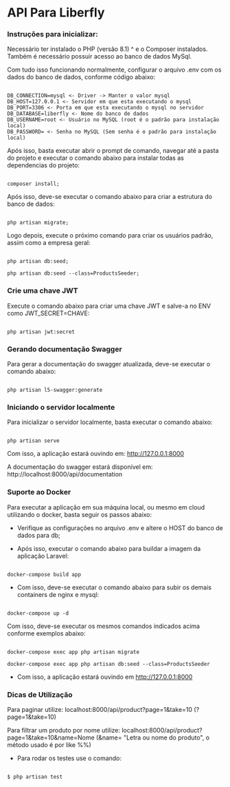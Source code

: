 # API Para Liberfly #

### Instruções para inicializar: ###

Necessário ter instalado o PHP (versão 8.1) ^ e o Composer instalados.
Também é necessário possuir acesso ao banco de dados MySql.

Com tudo isso funcionando normalmente, configurar o arquivo .env com os dados do banco de dados, conforme código abaixo:

```

DB_CONNECTION=mysql <- Driver -> Manter o valor mysql
DB_HOST=127.0.0.1 <- Servidor em que esta executando o mysql
DB_PORT=3306 <- Porta em que esta executando o mysql no servidor
DB_DATABASE=liberfly <- Nome do banco de dados
DB_USERNAME=root <- Usuário no MySQL (root é o padrão para instalação local)
DB_PASSWORD= <- Senha no MySQL (Sem senha é o padrão para instalação local)

```

Após isso, basta executar abrir o prompt de comando, navegar até a pasta do projeto e executar o comando abaixo para instalar todas as dependencias do projeto:


```

composer install;

```

Após isso, deve-se executar o comando abaixo para criar a estrutura do banco de dados:


```

php artisan migrate;

```

Logo depois, execute o próximo comando para criar os usuários padrão, assim como a empresa geral:

```

php artisan db:seed;

php artisan db:seed --class=ProductsSeeder;

```


### Crie uma chave JWT ###

Execute o comando abaixo para criar uma chave JWT e salve-a no ENV como JWT_SECRET=CHAVE:

```

php artisan jwt:secret

```


### Gerando documentação Swagger ###

Para gerar a documentação do swagger atualizada, deve-se executar o comando abaixo:

```

php artisan l5-swagger:generate

```


### Iniciando o servidor localmente ###

Para inicializar o servidor localmente, basta executar o comando abaixo:

```

php artisan serve

```

Com isso, a aplicação estará ouvindo em: http://127.0.0.1:8000

A documentação do swagger estará disponível em: http://localhost:8000/api/documentation



### Suporte ao Docker ###

Para executar a aplicação em sua máquina local, ou mesmo em cloud utilizando o docker, basta seguir os passos abaixo:

- Verifique as configurações no arquivo .env e altere o HOST do banco de dados para db;

- Após isso, executar o comando abaixo para buildar a imagem da aplicação Laravel:

```

docker-compose build app

```

- Com isso, deve-se executar o comando abaixo para subir os demais containers de nginx e mysql:

```

docker-compose up -d

```

Com isso, deve-se executar os mesmos comandos indicados acima conforme exemplos abaixo:


```

docker-compose exec app php artisan migrate

docker-compose exec app php artisan db:seed --class=ProductsSeeder

```

- Com isso, a aplicação estará ouvindo em http://127.0.0.1:8000



### Dicas de Utilização ###

Para paginar utilize: localhost:8000/api/product?page=1&take=10 (?page=1&take=10)

Para filtrar um produto por nome utilize: localhost:8000/api/product?page=1&take=10&name=Nome (&name= "Letra ou nome do produto", o método usado é por like %%)


- Para rodar os testes use o comando:

```

$ php artisan test

```


